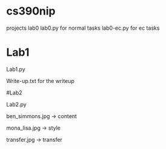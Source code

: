 # cs390nip
projects
lab0
lab0.py for normal tasks
lab0-ec.py for ec tasks

# Lab1

Lab1.py 

Write-up.txt for the writeup

#Lab2

Lab2.py

ben_simmons.jpg -> content

mona_lisa.jpg -> style

transfer.jpg -> transfer
